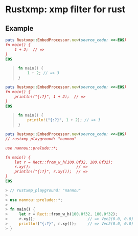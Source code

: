 # Rustxmp: xmp filter for rust #

## Example ##

```ruby
puts Rustxmp::EmbedProcessor.new(source_code: <<~EOS)
fn main() {
    1 + 2;  // =>
}
EOS
```

> ```rust
> fn main() {
>     1 + 2; // => 3
> }
> ```

```ruby
puts Rustxmp::EmbedProcessor.new(source_code: <<~EOS)
fn main() {
    println!("{:?}", 1 + 2);  // =>
}
EOS
```

> ```rust
> fn main() {
>     println!("{:?}", 1 + 2); // => 3
> }
> ```

```ruby
puts Rustxmp::EmbedProcessor.new(source_code: <<~EOS)
// rustxmp_playground: "nannou"

use nannou::prelude::*;

fn main() {
    let r = Rect::from_w_h(100.0f32, 100.0f32);
    r.xy();                    // =>
    println!("{:?}", r.xy());  // =>
}
EOS
```

```rust
> // rustxmp_playground: "nannou"
> 
> use nannou::prelude::*;
> 
> fn main() {
>     let r = Rect::from_w_h(100.0f32, 100.0f32);
>     r.xy();                       // => Vec2(0.0, 0.0)
>     println!("{:?}", r.xy());     // => Vec2(0.0, 0.0)
> }
```
